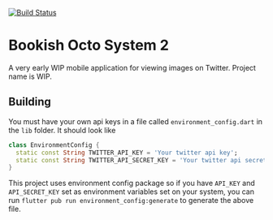 [![Build Status](https://app.bitrise.io/app/fbfde42680bab180/status.svg?token=9PhTjAWkvcWc7v0t2YfT6A&branch=master)](https://app.bitrise.io/app/fbfde42680bab180)
# Bookish Octo System 2

A very early WIP mobile application for viewing images on Twitter. Project name is WIP.

## Building

You must have your own api keys in a file called
`environment_config.dart` in the `lib` folder. It should look like

```dart
class EnvironmentConfig {
  static const String TWITTER_API_KEY = 'Your twitter api key';
  static const String TWITTER_API_SECRET_KEY = 'Your twitter api secret key';
}
```

This project uses environment config package so if you have `API_KEY`
and `API_SECRET_KEY` set as environment variables set on your system,
you can run `flutter pub run environment_config:generate` to generate
the above file.


